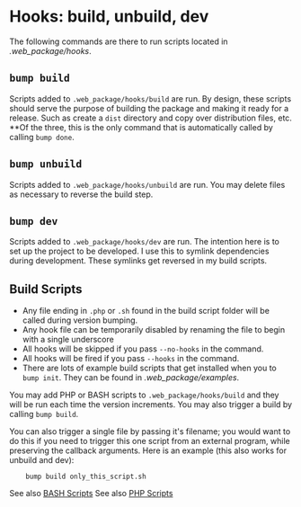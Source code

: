 # Hooks: build, unbuild, dev

The following commands are there to run scripts located in _.web_package/hooks_.

## `bump build`
Scripts added to `.web_package/hooks/build` are run.  By design, these scripts should serve the purpose of building the package and making it ready for a release.  Such as create a `dist` directory and copy over distribution files, etc.  **Of the three, this is the only command that is automatically called by calling `bump done`.

## `bump unbuild`
Scripts added to `.web_package/hooks/unbuild` are run.  You may delete files as necessary to reverse the build step.

## `bump dev`
Scripts added to `.web_package/hooks/dev` are run.  The intention here is to set up the project to be developed.  I use this to symlink dependencies during development.  These symlinks get reversed in my build scripts.

## Build Scripts

* Any file ending in `.php` or `.sh` found in the build script folder will be called during version bumping.
* Any hook file can be temporarily disabled by renaming the file to begin with a single underscore
* All hooks will be skipped if you pass `--no-hooks` in the command.
* All hooks will be fired if you pass `--hooks` in the command.
* There are lots of example build scripts that get installed when you to `bump init`.  They can be found in _.web_package/examples_.

You may add PHP or BASH scripts to `.web_package/hooks/build` and they will be run each time the version increments.  You may also trigger a build by calling `bump build`.

You can also trigger a single file by passing it's filename; you would want to do this if you need to trigger this one script from an external program, while preserving the callback arguments.  Here is an example (this also works for unbuild and dev):

        bump build only_this_script.sh

See also [BASH Scripts](bash-scripts.html)
See also [PHP Scripts](php-scripts.html)




